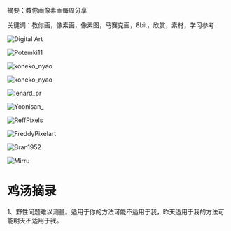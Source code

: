 摘要：教你画像素画每周分享

关键词：教你画，像素画，像素图，马赛克画，8bit，欣赏，素材，学习参考


![Digital Art
](https://files.mdnice.com/user/10493/a267fe7e-696b-4aa5-8cd4-72b93484e1bb.png)

![Potemki11](https://files.mdnice.com/user/10493/c8fcc524-7323-49e9-a4df-d7f4b2bba230.png)

![koneko_nyao](https://files.mdnice.com/user/10493/bc37fc71-7988-4e25-a5f6-96a1ce917aa5.jpg)

![koneko_nyao](https://files.mdnice.com/user/10493/c6aed1b5-0b31-4611-96fb-2f933729bfef.png)

![lenard_pr](https://files.mdnice.com/user/10493/ce2e9ff6-9c0e-47a2-8c1d-ce3b60135745.png)

![Yoonisan_](https://files.mdnice.com/user/10493/f8ab9c9e-3daa-428d-b075-ee380cb87a36.png)


![ReffPixels](https://files.mdnice.com/user/10493/a73ee397-a7cb-451c-9859-5f36e481f8cb.png)


![FreddyPixelart](https://files.mdnice.com/user/10493/78365911-2d37-4ae5-a242-d1a205a828db.png)


![Bran1952](https://files.mdnice.com/user/10493/c19c71b6-9fd5-4d57-8d8b-787f05f32a3a.png)

![Mirru](https://files.mdnice.com/user/10493/386ca1ea-1f17-4b09-8029-1eafff5db680.png)

# 鸡汤摘录

1、野性问题难以测量。适用于你的方法可能不适用于我，昨天适用于我的方法可能明天不适用于我。